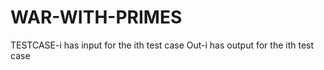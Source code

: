 # WAR-WITH-PRIMES
TESTCASE-i has input for the ith test case
Out-i      has output for the ith test case 

